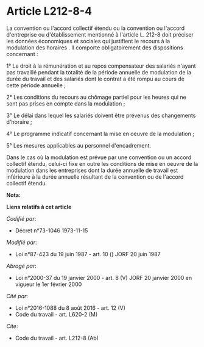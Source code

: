 # Article L212-8-4

La convention ou l'accord collectif étendu ou la convention ou l'accord d'entreprise ou d'établissement mentionné à l'article
L. 212-8 doit préciser les données économiques et sociales qui justifient le recours à la modulation des horaires    . Il
comporte obligatoirement des dispositions concernant : 

1° Le droit à la rémunération et au repos compensateur des salariés n'ayant pas travaillé pendant la totalité de la période
annuelle de modulation de la durée du travail et des salariés dont le contrat a été rompu au cours de cette période
annuelle ; 

2° Les conditions du recours au chômage partiel pour les heures qui ne sont pas prises en compte dans la modulation ; 

3° Le délai dans lequel les salariés doivent être prévenus des changements d'horaire ; 

4° Le programme indicatif concernant la mise en oeuvre de la modulation ; 

5° Les mesures applicables au personnel d'encadrement. 

Dans le cas où la modulation est prévue par une convention ou un accord collectif étendu, celui-ci fixe en outre les
conditions de mise en oeuvre de la modulation dans les entreprises dont la durée annuelle de travail est inférieure à la
durée annuelle résultant de la convention ou de l'accord collectif étendu.

**Nota:**



**Liens relatifs à cet article**

_Codifié par_:

  - Décret n°73-1046 1973-11-15

_Modifié par_:

  - Loi n°87-423 du 19 juin 1987 - art. 10 () JORF 20 juin 1987

_Abrogé par_:

  - Loi n°2000-37 du 19 janvier 2000 - art. 8 (V) JORF 20 janvier 2000 en vigueur le 1er février 2000

_Cité par_:

  - Loi n°2016-1088 du 8 août 2016 - art. 12 (V)
  - Code du travail - art. L620-2 (M)

_Cite_:

  - Code du travail - art. L212-8 (Ab)
